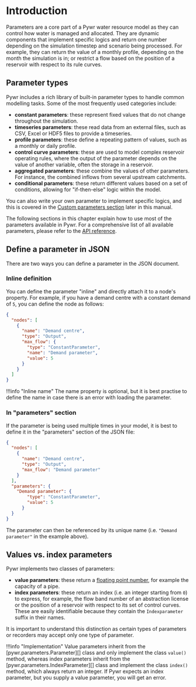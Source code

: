 # Introduction
Parameters are a core part of a Pywr water resource model as they can control how water is managed 
and allocated. They are dynamic components that implement specific logics and return one number depending on the
simulation timestep and scenario being processed. For example, they can return the value of a monthly profile, 
depending on the month the simulation is in; or restrict a flow based on the position of a
reservoir with respect to its rule curves.

## Parameter types
Pywr includes a rich library of built-in parameter types to handle common modelling tasks. Some
of the most frequently used categories include:

- **constant parameters**: these represent fixed values that do not change throughout the simulation.
- **timeseries parameters**: these read data from an external files, such as CSV, Excel or HDF5 files to provide a timeseries. 
- **profile parameters**: these define a repeating pattern of values, such as a monthly or daily profile.
- **control curve parameters**: these are used to model complex reservoir operating rules, where the output of the parameter depends on the value of another variable, often the storage in a reservoir.
- **aggregated parameters**: these combine the values of other parameters. For instance, the combined inflows from several upstream catchments.
- **conditional parameters**: these return different values based on a set of conditions, allowing for "if-then-else" logic within the model.

You can also write your own parameter to implement specific logics, and this is covered in the
[Custom parameters section](../custom_parameters.md) later in this manual.

The following sections in this chapter explain how to use most of the parameters available in Pywr.
For a comprehensive list of all available parameters, please refer to the
[API reference](../../api/parameters/core.md).

## Define a parameter in JSON
There are two ways you can define a parameter in the JSON document.

### Inline definition
You can define the parameter "inline" and directly attach it to a node's property. For example, if you have a demand
centre with a constant demand of `5`, you can define the node as follows:

```json
{
  "nodes": [
    {
      "name": "Demand centre",
      "type": "Output",
      "max_flow": {
        "type": "ConstantParameter",
        "name": "Demand parameter",
        "value": 5
      }
    }
  ]
}
```

!!!info "Inline name"
    The name property is optional, but it is best practise to define the name in case there is an error
    with loading the parameter.

### In "parameters" section
If the parameter is being used multiple times in your model, it is best to define it in the "parameters" section
of the JSON file:


```json
{
  "nodes": [
    {
      "name": "Demand centre",
      "type": "Output",
      "max_flow": "Demand parameter"
    }
  ],
  "parameters": {
    "Demand parameter": {
        "type": "ConstantParameter",
        "value": 5
      }
  }
}
```

The parameter can then be referenced by its unique name (i.e. `"Demand parameter"` in the example above).

## Values vs. index parameters
Pywr implements two classes of parameters:

- **value parameters**: these return a [floating point number](https://en.wikipedia.org/wiki/Floating-point_arithmetic),
for example the capacity of a pipe.
- **index parameters**: these return an index (i.e. an integer starting from `0`) to express, for example,
the flow band number of an abstraction license or the position of a reservoir with respect to its set of control curves.
These are easily identifiable because they contain the `Indexparameter` suffix in their names. 

It is important to understand this distinction as certain types of parameters or recorders may accept only one
type of parameter.

!!!info "Implementation"
    Value parameters inherit from the [pywr.parameters.Parameter][] class and only implement the 
    class `value()` method, whereas index parameters inherit from the [pywr.parameters.IndexParameter][] class
    and implement the class `index()` method, which always return an integer. If Pywr expects an index parameter,
    but you supply a value parameter, you will get an error.